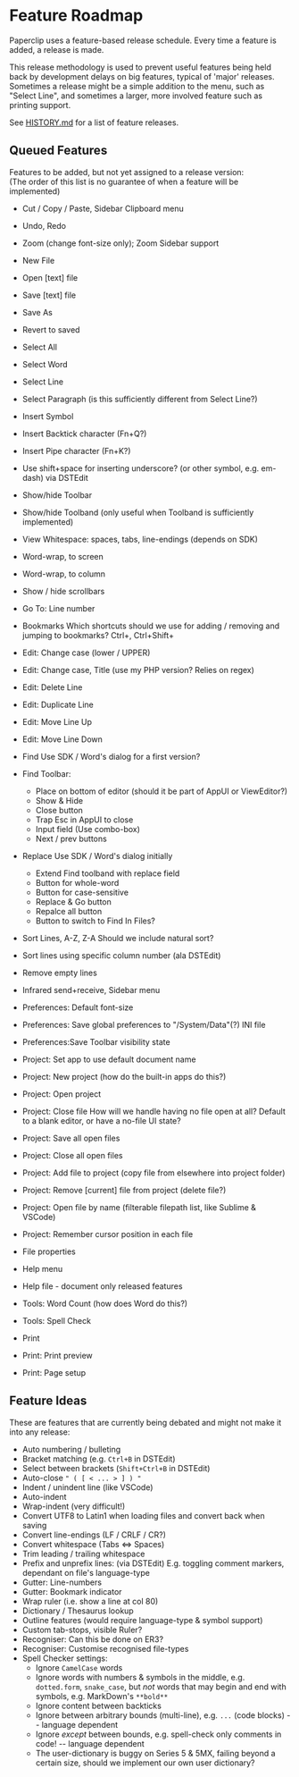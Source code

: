 # Feature Roadmap #

Paperclip uses a feature-based release schedule. Every time a feature is added, a release is made.

This release methodology is used to prevent useful features being held back by development delays on big features, typical of 'major' releases. Sometimes a release might be a simple addition to the menu, such as "Select Line", and sometimes a larger, more involved feature such as printing support.

See [HISTORY.md](HISTORY.md) for a list of feature releases.

## Queued Features ##

Features to be added, but not yet assigned to a release version:  
(The order of this list is no guarantee of when a feature will be implemented)

* Cut / Copy / Paste, Sidebar Clipboard menu

* Undo, Redo

* Zoom (change font-size only);
  Zoom Sidebar support

* New File
* Open [text] file
* Save [text] file

* Save As
* Revert to saved

* Select All
* Select Word
* Select Line
* Select Paragraph
  (is this sufficiently different from Select Line?)

* Insert Symbol
* Insert Backtick character (Fn+Q?)
* Insert Pipe character (Fn+K?)
* Use shift+space for inserting underscore?
  (or other symbol, e.g. em-dash) via DSTEdit

* Show/hide Toolbar
* Show/hide Toolband
  (only useful when Toolband is sufficiently implemented)

* View Whitespace: spaces, tabs, line-endings (depends on SDK)

* Word-wrap, to screen
* Word-wrap, to column
* Show / hide scrollbars

* Go To: Line number
* Bookmarks
  Which shortcuts should we use for adding / removing and jumping to bookmarks? Ctrl+<n>, Ctrl+Shift+<n>

* Edit: Change case (lower / UPPER)
* Edit: Change case, Title (use my PHP version? Relies on regex)

* Edit: Delete Line
* Edit: Duplicate Line
* Edit: Move Line Up
* Edit: Move Line Down

* Find
  Use SDK / Word's dialog for a first version?
* Find Toolbar:
  - Place on bottom of editor
    (should it be part of AppUI or ViewEditor?)
  - Show & Hide
  - Close button
  - Trap Esc in AppUI to close
  - Input field
    (Use combo-box)
  - Next / prev buttons
  
* Replace
  Use SDK / Word's dialog initially
  - Extend Find toolband with replace field
  - Button for whole-word
  - Button for case-sensitive
  - Replace & Go button
  - Repalce all button
  - Button to switch to Find In Files?

* Sort Lines, A-Z, Z-A
  Should we include natural sort?
* Sort lines using specific column number (ala DSTEdit)
* Remove empty lines

* Infrared send+receive, Sidebar menu

* Preferences: Default font-size
* Preferences: Save global preferences to "/System/Data"(?) INI file
* Preferences:Save Toolbar visibility state

* Project: Set app to use default document name
* Project: New project (how do the built-in apps do this?)
* Project: Open project

* Project: Close file
  How will we handle having no file open at all?
  Default to a blank editor, or have a no-file UI state?

* Project: Save all open files
* Project: Close all open files

* Project: Add file to project (copy file from elsewhere into project folder)
* Project: Remove [current] file from project (delete file?)

* Project: Open file by name (filterable filepath list, like Sublime & VSCode)

* Project: Remember cursor position in each file

* File properties

* Help menu
* Help file - document only released features

* Tools: Word Count (how does Word do this?)
* Tools: Spell Check

* Print
* Print: Print preview
* Print: Page setup

## Feature Ideas ##

These are features that are currently being debated and might not make it into any release:

* Auto numbering / bulleting
* Bracket matching (e.g. `Ctrl+B` in DSTEdit)
* Select between brackets (`Shift+Ctrl+B` in DSTEdit)
* Auto-close `" ( [ < ... > ] ) "`
* Indent / unindent line (like VSCode)
* Auto-indent
* Wrap-indent (very difficult!)
* Convert UTF8 to Latin1 when loading files and convert back when saving
* Convert line-endings (LF / CRLF / CR?)
* Convert whitespace (Tabs <=> Spaces)
* Trim leading / trailing whitespace
* Prefix and unprefix lines: (via DSTEdit)
  E.g. toggling comment markers, dependant on file's language-type
* Gutter: Line-numbers
* Gutter: Bookmark indicator
* Wrap ruler (i.e. show a line at col 80)
* Dictionary / Thesaurus lookup
* Outline features (would require language-type & symbol support)
* Custom tab-stops, visible Ruler?
* Recogniser: Can this be done on ER3?
* Recogniser: Customise recognised file-types
* Spell Checker settings:
  - Ignore `CamelCase` words
  - Ignore words with numbers & symbols in the middle, e.g. `dotted.form`, `snake_case`, but *not* words that may begin and end with symbols, e.g. MarkDown's `**bold**`
  - Ignore content between backticks
  - Ignore between arbitrary bounds (multi-line), e.g. ```...``` (code blocks) -- language dependent
  - Ignore *except* between bounds, e.g. spell-check only comments in code! -- language dependent
  - The user-dictionary is buggy on Series 5 & 5MX, failing beyond a certain size, should we implement our own user dictionary?